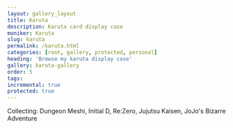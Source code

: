 ```yaml
---
layout: gallery_layout
title: Karuta
description: Karuta card display case
moniker: Karuta
slug: karuta
permalink: /karuta.html
categories: [root, gallery, protected, personal]
heading: 'Browse my karuta display case'
gallery: karuta-gallery
order: 5
tags: 
incremental: true
protected: true
---
```


<!-- # Karuta page -->
<!-- pagination: true -->

Collecting: Dungeon Meshi, Initial D, Re:Zero, Jujutsu Kaisen, JoJo's Bizarre Adventure
